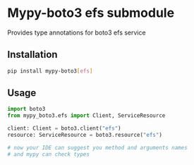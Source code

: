 # Mypy-boto3 efs submodule

Provides type annotations for boto3 efs service

## Installation

```bash
pip install mypy-boto3[efs]
```

## Usage

```python
import boto3
from mypy_boto3.efs import Client, ServiceResource

client: Client = boto3.client("efs")
resource: ServiceResource = boto3.resource("efs")

# now your IDE can suggest you method and arguments names
# and mypy can check types
```

